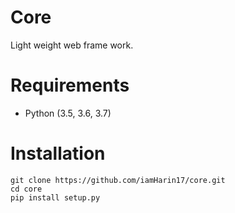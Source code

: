 # Core
Light weight web frame work.

# Requirements
* Python (3.5, 3.6, 3.7)

# Installation
```
git clone https://github.com/iamHarin17/core.git
cd core
pip install setup.py
```
